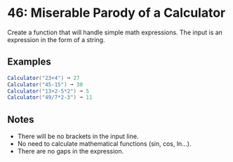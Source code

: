 # 46: Miserable Parody of a Calculator

Create a function that will handle simple math expressions.
The input is an expression in the form of a string.

## Examples

```csharp
Calculator("23+4") ➞ 27
Calculator("45-15") ➞ 30
Calculator("13+2-5*2") ➞ 5
Calculator("49/7*2-3") ➞ 11
```

## Notes

- There will be no brackets in the input line.
- No need to calculate mathematical functions (sin, cos, ln...).
- There are no gaps in the expression.